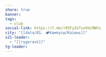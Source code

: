 ```yaml
---
share: true
banner: 
tags:
  - club
social-link: https://t.me/+95FyZoTusDdiMWVi
city: "[[data/01. 🏕️Кампусы/Казань]]"
s21-leader:
  - "[[rygerask]]"
tg-leader: 
---
```


